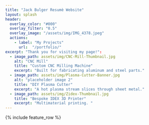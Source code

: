 ```yaml
---
title: "Jack Bulger Resumè Website"
layout: splash
header:
  overlay_color: "#000"
  overlay_filter: "0.5"
  overlay_image: "/assets/img/IMG_4378.jpeg"
  actions:
    - label: "My Projects"
      url:  "/portfolio/"
excerpt: "Thank you for visiting my page!":
  - image_path: assets/img/CNC-Mill-Thumbnail.jpg
    alt: "CNC Mill"
    title: "Custom CNC Milling Machine"
    excerpt: "Built for fabricating aluminum and steel parts."
  - image_path: assets/img/Plasma-Cutter-Banner.jpg
    alt: "placeholder image 2"
    title: "DIY Plasma Cutter"
    excerpt: "A hot plasma stream slices through sheet metal."
  - image_path: assets/img/Zidex-Thumbnail.jpg
    title: "Bespoke IDEX 3D Printer"
    excerpt: "Multimaterial printing. "
---
```

{% include feature_row %}

